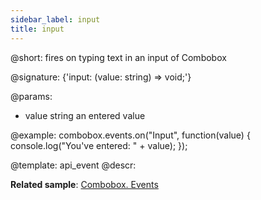```yaml
---
sidebar_label: input
title: input
---          
```


@short: fires on typing text in an input of Combobox

@signature: {'input: (value: string) => void;'}

@params:
- value     string       an entered value

@example:
combobox.events.on("Input", function(value) {
    console.log("You've entered: " + value);
});


@template: api_event
@descr:

**Related sample**: [Combobox. Events](https://snippet.dhtmlx.com/n70eqx5l)

